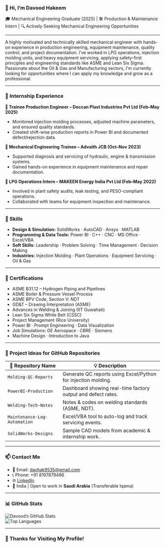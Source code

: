 ### 👋 Hi, I’m Davood Hakeem

🎓 Mechanical Engineering Graduate (2025) | 🛠️ Production & Maintenance Intern | 🔍 Actively Seeking Mechanical Engineering Opportunities

---

A highly motivated and technically skilled mechanical engineer with hands-on experience in production engineering, equipment maintenance, quality control, and project documentation. I’ve worked in LPG operations, injection molding units, and heavy equipment servicing, applying safety-first principles and engineering standards like ASME and Lean Six Sigma. Passionate about the Oil & Gas and Manufacturing sectors, I'm currently looking for opportunities where I can apply my knowledge and grow as a professional.

---

### 🏢 Internship Experience

**🔹 Trainee Production Engineer – Deccan Plast Industries Pvt Ltd (Feb–May 2025)**  
- Monitored injection molding processes, adjusted machine parameters, and ensured quality standards.  
- Created shift-wise production reports in Power BI and documented defect/rejection data.

**🔹 Mechanical Engineering Trainee – Advaith JCB (Oct–Nov 2023)**  
- Supported diagnosis and servicing of hydraulic, engine & transmission systems.  
- Gained hands-on experience in equipment maintenance and repair documentation.

**🔹 LPG Operations Intern – MAKEEN Energy India Pvt Ltd (Feb–May 2022)**  
- Involved in plant safety audits, leak testing, and PESO-compliant operations.  
- Collaborated with teams for equipment inspection and maintenance.

---

### 🧰 Skills

- **Design & Simulation:** SolidWorks · AutoCAD · Ansys · MATLAB  
- **Programming & Data Tools:** Power BI · C++ · CNC · MS Office · Excel/VBA  
- **Soft Skills:** Leadership · Problem Solving · Time Management · Decision Making  
- **Industries:** Injection Molding · Plant Operations · Equipment Servicing · Oil & Gas

---

### 🏅 Certifications

- ASME B31.12 – Hydrogen Piping and Pipelines  
- ASME Boiler & Pressure Vessel Process  
- ASME BPV Code, Section V: NDT  
- GD&T – Drawing Interpretation (ASME)  
- Advances in Welding & Joining (IIT Guwahati)  
- Lean Six Sigma White Belt (CSSC)  
- Project Management (Rice University)  
- Power BI · Prompt Engineering · Data Visualization  
- Job Simulations: GE Aerospace · CBRE · Siemens  
- Machine Design · Introduction to Java

---

### 📂 Project Ideas for GitHub Repositories

| 📁 Repository Name | 💡 Description |
|-------------------|----------------|
| `Molding-QC-Reports` | Generate QC reports using Excel/Python for injection molding. |
| `PowerBI-Production` | Dashboard showing real-time factory output and defect rates. |
| `Welding-Tech-Notes` | Notes & codes on welding standards (ASME, NDT). |
| `Maintenance-Log-Automation` | Excel/VBA tool to auto-log and track servicing events. |
| `SolidWorks-Designs` | Sample CAD models from academic & internship work. |

---

### 📫 Contact Me

- 📧 Email: [davhak9535@gmail.com](mailto:davhak9535@gmail.com)  
- 📞 Phone: +91 8197879486  
- 🌐 [LinkedIn](https://www.linkedin.com/in/davood-hakeem-088871287)  
- 📍 India | Open to work in **Saudi Arabia** (Transferable Iqama)

---

### 📊 GitHub Stats

![Davood’s GitHub Stats](https://github-readme-stats.vercel.app/api?username=davood-hakeem&show_icons=true&theme=default)  
![Top Languages](https://github-readme-stats.vercel.app/api/top-langs/?username=davood-hakeem&layout=compact)

---

### 🙏 Thanks for Visiting My Profile!
